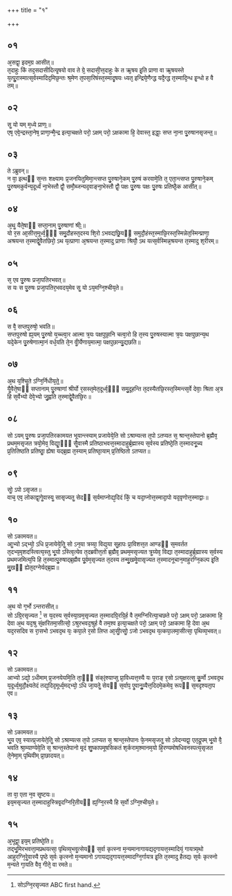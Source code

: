 +++
title = "१"

+++
## ०१
अ᳘सद्वा᳘ इदम᳘ग्र आसीत्॥  
त᳘दाहुः किं तद᳘सदासीदित्यृ᳘षयो वाव ते ग्रे᳘ सदासी᳘त्त᳘दाहुः के त ऋ᳘षय इ᳘ति प्राणा वा ऋ᳘षयस्ते य᳘त्पुॗरास्मात्स᳘र्वस्मादिद᳘मिछ᳘न्तः श्र᳘मेण त᳘पसा᳘रिषंस्त᳘स्मादृ᳘षयः ध्यत᳘ इन्द्रिये᳘णैन्द्ध यदै᳘न्द्ध त᳘स्मादि᳘न्ध इ᳘न्धो ह वै तम्॥  
## ०२
सॗ यो यम् म᳘ध्ये प्राणः᳟॥  
एष᳘ एवे᳘न्द्रस्ता᳘नेष᳘ प्राणा᳘न्मै᳘न्द्र इत्या᳘चक्षते परो᳘ ऽक्षम् परो᳘ ऽक्षकामा हि᳘ देवास्त᳘ इद्धाः᳘ सप्त ना᳘ना पु᳘रुषानसृजन्त᳟॥  
## ०३
ते ऽब्रुवन्॥  
न वा᳘ इत्थᳫं स᳘न्तः शक्ष्यामः प्र᳘जनयितुमिमा᳘न्त्सप्त पु᳘रुषाने᳘कम् पु᳘रुषं करवामे᳘ति त᳘ एता᳘न्त्सप्त पु᳘रुषाने᳘कम् पु᳘रुषमकुर्वन्य᳘दूर्ध्वं ना᳘भेस्तौ द्वौ᳘ समौ᳘ब्जन्यद᳘वाङ्ना᳘भेस्तौ द्वौ᳘ पक्षः पु᳘रुषः पक्षः पु᳘रुषः प्रतिष्ठै᳘क आसीत्॥  
## ०४
अ᳘थॗ यैते᳘षाᳫं सप्ता᳘नाम् पु᳘रुषाणां श्रीः᳟॥  
यो र᳘स आ᳘सीत्त᳘मूर्ध्व᳘ᳫं᳘ समु᳘दौहस्त᳘दस्य शि᳘रो ऽभवद्यछ्रि᳘यᳫं समुदौ᳘हंस्त᳘स्माछि᳘रस्त᳘स्मिन्नेत᳘स्मिन्प्राणा᳘ अश्रयन्त त᳘स्माद्वेॗवैतछिरो᳘ ऽथ य᳘त्प्राणा अ᳘श्रयन्त त᳘स्मादु प्राणाः श्रियौ᳘ ऽथ यत्स᳘र्वस्मिन्न᳘श्रयन्त त᳘स्मादु श᳘रीरम्॥  
## ०५
स᳘ एव पु᳘रुषः प्रजा᳘पतिरभवत्॥  
स यः स पु᳘रुषः प्रजा᳘पतिर᳘भवदय᳘मेव सॗ यो ऽय᳘मग्नि᳘श्चीय᳘ते॥  
## ०६
स वै᳘ सप्तपुरुषो᳘ भवति॥  
सप्तपुरुषो ह्य᳘यम् पु᳘रुषो य᳘च्च्त्वा᳘र आत्मा त्र᳘यः पक्षपुछा᳘नि चत्वा᳘रो हि त᳘स्य पु᳘रुषस्यात्मा त्र᳘यः पक्षपुछान्य᳘थ यदे᳘केन पु᳘रुषेणात्मा᳘नं वर्ध᳘यति ते᳘न वीॗर्येणाय᳘मात्मा᳘ पक्षपुछान्यु᳘द्यछति॥  
## ०७
अ᳘थ य᳘श्चिॗते ऽग्नि᳘र्निधीय᳘ते᳟᳟॥  
यैॗवैते᳘षाᳫं सप्तानाम् पु᳘रुषाणां श्रीर्यो र᳘सस्त᳘मेत᳘दूर्ध्व᳘ᳫं᳘ समु᳘दूहन्ति त᳘दस्यैतछि᳘रस्त᳘स्मिन्त्स᳘र्वे देवाः᳘ श्रिता अ᳘त्र हि स᳘र्वेभ्यो देवे᳘भ्यो जु᳘ह्वति त᳘स्माद्वेॗवैतछि᳘रः॥  
## ०८
सो ऽयम् पु᳘रुषः प्रजा᳘पतिरकामयत भूयान्त्स्याम् प्रजायेये᳘ति सो ऽश्राम्यत्स त᳘पो ऽतप्यत स᳘ श्रान्त᳘स्तेपानो ब्र᳘ह्मैव᳘ प्रथम᳘मसृजत त्रयो᳘मेव᳘ विद्याॗᳫंॗ सैॗवास्मै प्रतिष्ठाभवत्त᳘स्मादाहुर्ब्र᳘ह्मास्य स᳘र्वस्य प्रतिष्ठे᳘ति त᳘स्मादनू᳘च्य प्र᳘तितिष्ठति प्रतिष्ठाॗ ह्येषा यद्ब्र᳘ह्म त᳘स्याम् प्रतिष्ठा᳘याम् प्र᳘तिष्ठितो ऽतप्यत॥  
## ०९
सोॗ ऽपो ऽसृजत॥  
वाच᳘ एव᳘ लोकाद्वा᳘गेॗवास्यॗ सासृज्यतॗ सेदᳫं स᳘र्वमाप्नोद्य᳘दिदं किं᳘ च यदा᳘प्नोत्त᳘स्मादा᳘पो यद᳘वृणोत्त᳘स्माद्वाः॥  
## १०
सो ऽकामयत॥  
आॗभ्यो ऽद्भ्यो᳘ ऽधि प्र᳘जायेये᳘तिॗ सो ऽन᳘या त्रय्या᳘ विद्य᳘या सॗहापः प्रा᳘विशत्त᳘त आण्डᳫं स᳘मवर्तत त᳘दभ्य᳘मृशदस्त्वित्य᳘स्तु भू᳘यो ऽस्त्वि᳘त्येव त᳘दब्रवीत्त᳘तो ब्र᳘ह्मैव᳘ प्रथम᳘मसृज्यत त्रॗय्येव᳘ विद्या त᳘स्मादाहुर्ब्र᳘ह्मास्य स᳘र्वस्य प्रथमजमित्य᳘पि हि त᳘स्मात्पु᳘रुषाद्ब्र᳘ह्मैव पू᳘र्वम᳘सृज्यत त᳘दस्य तन्मु᳘खमेॗवासृज्यत त᳘स्मादनूचान᳘माहुरग्नि᳘कल्प इ᳘ति मुॗखᳫं ह्येत᳘दग्नेर्यद्ब्र᳘ह्म॥  
## ११
अ᳘थ यो ग᳘र्भो ऽन्तरासीत्॥  
सो ऽग्रि᳘रसृज्यत [^wbr_1] स य᳘दस्य स᳘र्वस्या᳘ग्रम᳘सृज्यत त᳘स्मादग्रि᳘रग्रि᳘र्ह वै त᳘मग्निरित्या᳘चछते परो᳘ ऽक्षम् परो᳘ ऽक्षकामा हि᳘ देवा अ᳘थ यद᳘श्रु सं᳘क्षरितमा᳘सीत्सो᳘ ऽश्रुरभवद᳘श्रुर्ह वै तम᳘श्व इत्या᳘चक्षते परो᳘ ऽक्षम् परो᳘ ऽक्षकामा हि᳘ देवा अ᳘थ यद᳘रसदिव स रा᳘सभो ऽभवद᳘थ यः᳘ कपा᳘ले र᳘सो लिप्त आ᳘सीॗत्सोॗ ऽजो ऽभवद᳘थ य᳘त्कपा᳘लमा᳘सीत्सा᳘ पृथिव्य᳘भवत्॥  

[^wbr_1]: सोऽग्नि᳘रसृज्यत ABC first hand. 

## १२
सो ऽकामयत॥  
आभ्यो ऽद्यो᳘ ऽधीमाम् प्र᳘जनयेयमि᳘ति ता᳘ᳫं᳘ संक्ŀ̥श्याप्सु प्रा᳘विध्यत्त᳘स्यै यः प᳘राङ् र᳘सो ऽत्य᳘क्षरत्स᳘ कूॗर्मो ऽभवद᳘थ य᳘दूर्ध्व᳘मुदौ᳘क्ष्यतेदं तद्य᳘दिद᳘मूर्ध्व᳘मद्भ्यो᳘ ऽधि जा᳘यतेॗ सेयᳫं स᳘र्वाप᳘ एॗवानुॗव्यैत्त᳘दिदमे᳘कमेव᳘ रूपᳫं स᳘मदृश्यता᳘प एव॥  
## १३
सो ऽकामयत॥  
भू᳘य एव᳘ स्यात्प्र᳘जायेते᳘तिॗ सो ऽश्राम्यत्स त᳘पो ऽतप्यत स᳘ श्रान्त᳘स्तेपानः फे᳘नमसृजतॗ सो ऽवेदन्यद्वा᳘ एत᳘द्रूपम् भू᳘यो वै᳘ भवति श्रा᳘म्याण्येवे᳘ति स᳘ श्रान्त᳘स्तेपानो मृ᳘दं शु᳘ष्कापमूषसिकतं श᳘र्कराम᳘श्मानम᳘यो हि᳘रण्यमोषधिवनस्पत्य᳘सृजत ते᳘नेमा᳘म् पृथिवीम् प्रा᳘छादयत्॥  
## १४
ता वा᳘ एता न᳘व सृ᳘ष्टयः॥  
इय᳘मसृज्यत त᳘स्मादाहुस्त्रिवृ᳘दग्निरि᳘तीयᳫं ह्य᳘ग्नि᳘रस्यै हि स᳘र्वो ऽग्नि᳘श्चीय᳘ते॥  
## १५
अ᳘भूद्वा᳘ इय᳘म् प्रतिष्ठे᳘ति॥  
तद्भू᳘मिरभवत्ता᳘मप्रथयत्सा᳘ पृथिव्य᳘भवॗत्सेयᳫं स᳘र्वा कृत्स्ना म᳘न्यमानागायद्यद᳘गायत्त᳘स्मादियं᳘ गायत्र्य᳘थो आहुरग्नि᳘रेॗवास्यै पृष्ठे स᳘र्वः कृत्स्नो म᳘न्यमानो ऽगायद्यद᳘गायत्त᳘स्मादग्नि᳘र्गायत्र इ᳘ति त᳘स्मादु हैतद्यः स᳘र्वः कृत्स्नो म᳘न्यते गा᳘यति वैव᳘ गीते᳘ वा रमते॥  